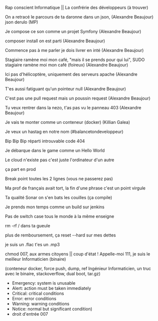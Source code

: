 Rap conscient Informatique || La confrérie des développeurs (à trouver)

On a retracé le parcours de ta daronne
dans un json, (Alexandre Beaujour)
json derulo (MP)

Je compose ce son comme un projet Symfony (Alexandre Beaujour)

composer install on est parti (Alexandre Beaujour)

Commence pas à me parler
je dois livrer en inté (Alexandre Beaujour)

Stagiaire ramène moi mon café, "mais il se prends pour qui lui", SUDO stagiaire ramène moi mon café (foireux) (Alexandre Beaujour)

Ici pas d'hélicoptère, uniquement des serveurs apache (Alexandre Beaujour)

T'es aussi fatiguant qu'un pointeur null (Alexandre Beaujour)

C'est pas une pull request mais un poussin request (Alexandre Beaujour)

Tu veux rentrer dans la nezo, t'as pas vu le panneau 403 (Alexandre Beaujour)

Je vais te monter comme un conteneur (docker) (Killian Galea)

Je veux un hastag en notre nom (#balancetondeveloppeur)

Bip Bip Bip réparti introuvable code 404

Je débarque dans le game comme un Hello World

Le cloud n'existe pas c'est juste l'ordinateur d'un autre

ça part en prod

Break point toutes les 2 lignes (vous ne passerez pas)

Ma prof de français avait tort, la fin d'une phrase c'est un point virgule

Ta qualité Sonar on s'en bats les couilles (ça compile)

Je prends mon temps comme un build sur jenkins

Pas de switch case tous le monde à la même enseigne

rm -rf / dans ta gueule

plus de remboursement, ça reset --hard sur mes dettes

je suis un .flac t'es un .mp3

chmod 007, aux armes citoyens || coup d'état !
Appelle-moi 111, je suis le meilleur Informaticien (binaire)

(conteneur docker, force push, dump, ref Ingénieur Informaticien, un truc avec le binaire, stackoverflow, dual boot, tar.gz)

- Emergency: system is unusable
- Alert: action must be taken immediately
- Critical: critical conditions
- Error: error conditions
- Warning: warning conditions
- Notice: normal but significant condition)
- droit d'entrée 007
